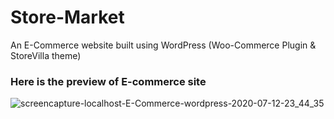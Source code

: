 # Store-Market
An E-Commerce website built using WordPress (Woo-Commerce Plugin &amp; StoreVilla theme)

### Here is the preview of E-commerce site
![screencapture-localhost-E-Commerce-wordpress-2020-07-12-23_44_35](https://user-images.githubusercontent.com/52821772/87256000-01fd8680-c4ad-11ea-9100-ec4ccb2b558c.png)

